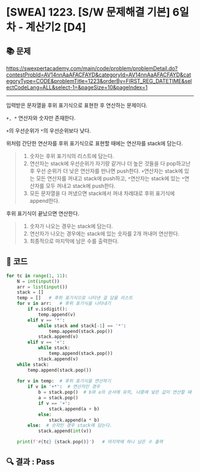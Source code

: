 # [SWEA] 1223. [S/W 문제해결 기본] 6일차 - 계산기2 [D4]

## 📚 문제

https://swexpertacademy.com/main/code/problem/problemDetail.do?contestProbId=AV14nnAaAFACFAYD&categoryId=AV14nnAaAFACFAYD&categoryType=CODE&problemTitle=1223&orderBy=FIRST_REG_DATETIME&selectCodeLang=ALL&select-1=&pageSize=10&pageIndex=1

---

입력받은 문자열을 후위 표기식으로 표현한 후 연산하는 문제이다.

`+, *` 연산자와 숫자만 존재한다.

`+`의 우선순위가 `*`의 우선순위보다 낮다.

위처럼 간단한 연산자를 후위 표기식으로 표현할 때에는 연산자를 stack에 담는다.

> 1. 숫자는 후위 표기식의 리스트에 담는다.
> 2. 연산자는 stack에 우선순위가 자기랑 같거나 더 높은 것들을 다 pop하고난 후 우선 순위가 더 낮은 연산자를 만나면 push한다. `+`연산자는 stack에 있는 모든 연산자를 꺼내고 stack에 push하고, `*`연산자는 stack에 있는 `*`연산자를 모두 꺼내고 stack에 push한다.
> 3. 모든 문자열을 다 꺼냈으면 stack에서 꺼내 차례대로 후위 표기식에 append한다.

후위 표기식이 끝났으면 연산한다.

>1. 숫자가 나오는 경우는 stack에 담는다.
>2. 연산자가 나오는 경우에는 stack에 있는 숫자를 2개 꺼내어 연산한다.
>3. 최종적으로 마지막에 남은 수를 출력한다.

## 📒 코드

```python
for tc in range(1, 11):
    N = int(input())
    arr = list(input())
    stack = []
    temp = []   # 후위 표기식으로 나타낸 걸 담을 리스트
    for v in arr:   # 후위 표기식을 나타내기
        if v.isdigit():
            temp.append(v)
        elif v == '*':
            while stack and stack[-1] == '*':
                temp.append(stack.pop())
            stack.append(v)
        elif v == '+':
            while stack:
                temp.append(stack.pop())
            stack.append(v)
    while stack:
        temp.append(stack.pop())
    
    for v in temp:  # 후위 표기식을 연산하기
        if v in '+*':  # 연산자인 경우
            b = stack.pop()  # b와 a의 순서에 유의, 나중에 넣은 값이 연산할 때 뒤로 가게
            a = stack.pop()
            if v == '+':
                stack.append(a + b)
            else:
                stack.append(a * b)
        else:  # 숫자인 경우 stack에 담는다.
            stack.append(int(v))

    print(f'#{tc} {stack.pop()}')   # 마지막에 하나 남은 수 출력
```

## 🔍 결과 : Pass